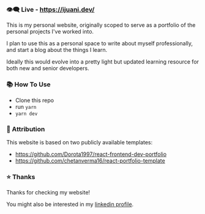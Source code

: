 ### 👁️‍🗨️ Live - https://ijuani.dev/

This is my personal website, originally scoped to serve as a portfolio of the personal projects I've worked into.

I plan to use this as a personal space to write about myself professionally, and start a blog about the things I learn.

Ideally this would evolve into a pretty light but updated learning resource for both new and senior developers.

### 📚 How To Use

- Clone this repo
- run `yarn`
- `yarn dev`

### 📝 Attribution

This website is based on two publicly available templates:
- https://github.com/Dorota1997/react-frontend-dev-portfolio
- https://github.com/chetanverma16/react-portfolio-template

### ⭐ Thanks

Thanks for checking my website!

You might also be interested in my [linkedin profile](https://www.linkedin.com/in/juanco1998/).
